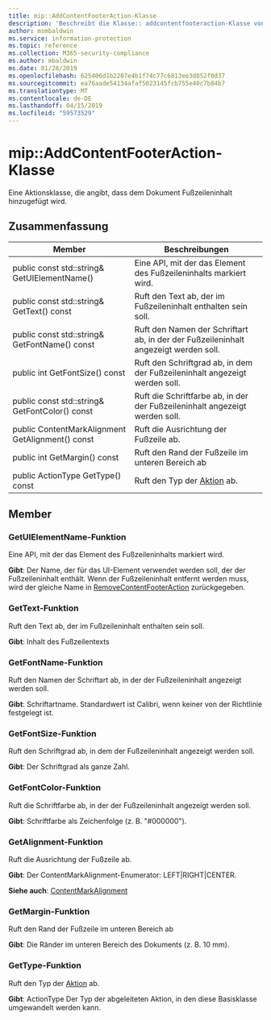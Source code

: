 ```yaml
---
title: mip::AddContentFooterAction-Klasse
description: 'Beschreibt die Klasse:: addcontentfooteraction-Klasse von der Microsoft Information Protection (MIP) SDK.'
author: msmbaldwin
ms.service: information-protection
ms.topic: reference
ms.collection: M365-security-compliance
ms.author: mbaldwin
ms.date: 01/28/2019
ms.openlocfilehash: 625406d1b2207e4b1f74c77c6813ee3d852f0d37
ms.sourcegitcommit: ea76aade54134afaf5023145fcb755e40c7b84b7
ms.translationtype: MT
ms.contentlocale: de-DE
ms.lasthandoff: 04/15/2019
ms.locfileid: "59573529"
---
```

# <a name="class-mipaddcontentfooteraction"></a>mip::AddContentFooterAction-Klasse 
Eine Aktionsklasse, die angibt, dass dem Dokument Fußzeileninhalt hinzugefügt wird.
  
## <a name="summary"></a>Zusammenfassung
 Member                        | Beschreibungen                                
--------------------------------|---------------------------------------------
public const std::string& GetUIElementName()  |  Eine API, mit der das Element des Fußzeileninhalts markiert wird.
public const std::string& GetText() const  |  Ruft den Text ab, der im Fußzeileninhalt enthalten sein soll.
public const std::string& GetFontName() const  |  Ruft den Namen der Schriftart ab, in der der Fußzeileninhalt angezeigt werden soll.
public int GetFontSize() const  |  Ruft den Schriftgrad ab, in dem der Fußzeileninhalt angezeigt werden soll.
public const std::string& GetFontColor() const  |  Ruft die Schriftfarbe ab, in der der Fußzeileninhalt angezeigt werden soll.
public ContentMarkAlignment GetAlignment() const  |  Ruft die Ausrichtung der Fußzeile ab.
public int GetMargin() const  |  Ruft den Rand der Fußzeile im unteren Bereich ab
public ActionType GetType() const  |  Ruft den Typ der [Aktion](class_mip_action.md) ab.

## <a name="members"></a>Member
  
### <a name="getuielementname-function"></a>GetUIElementName-Funktion
Eine API, mit der das Element des Fußzeileninhalts markiert wird.

  
**Gibt**: Der Name, der für das UI-Element verwendet werden soll, der der Fußzeileninhalt enthält. Wenn der Fußzeileninhalt entfernt werden muss, wird der gleiche Name in [RemoveContentFooterAction](class_mip_removecontentfooteraction.md) zurückgegeben.
  
### <a name="gettext-function"></a>GetText-Funktion
Ruft den Text ab, der im Fußzeileninhalt enthalten sein soll.

  
**Gibt**: Inhalt des Fußzeilentexts
  
### <a name="getfontname-function"></a>GetFontName-Funktion
Ruft den Namen der Schriftart ab, in der der Fußzeileninhalt angezeigt werden soll.

  
**Gibt**: Schriftartname. Standardwert ist Calibri, wenn keiner von der Richtlinie festgelegt ist.
  
### <a name="getfontsize-function"></a>GetFontSize-Funktion
Ruft den Schriftgrad ab, in dem der Fußzeileninhalt angezeigt werden soll.

  
**Gibt**: Der Schriftgrad als ganze Zahl.
  
### <a name="getfontcolor-function"></a>GetFontColor-Funktion
Ruft die Schriftfarbe ab, in der der Fußzeileninhalt angezeigt werden soll.

  
**Gibt**: Schriftfarbe als Zeichenfolge (z. B. "#000000").
  
### <a name="getalignment-function"></a>GetAlignment-Funktion
Ruft die Ausrichtung der Fußzeile ab.

  
**Gibt**: Der ContentMarkAlignment-Enumerator: LEFT|RIGHT|CENTER. 
  
**Siehe auch**: [ContentMarkAlignment](mip-enums-and-structs.md#contentmarkalignment)
  
### <a name="getmargin-function"></a>GetMargin-Funktion
Ruft den Rand der Fußzeile im unteren Bereich ab

  
**Gibt**: Die Ränder im unteren Bereich des Dokuments (z. B. 10 mm).

### <a name="gettype-function"></a>GetType-Funktion
Ruft den Typ der [Aktion](class_mip_action.md) ab.

  
**Gibt**: ActionType Der Typ der abgeleiteten Aktion, in den diese Basisklasse umgewandelt werden kann.